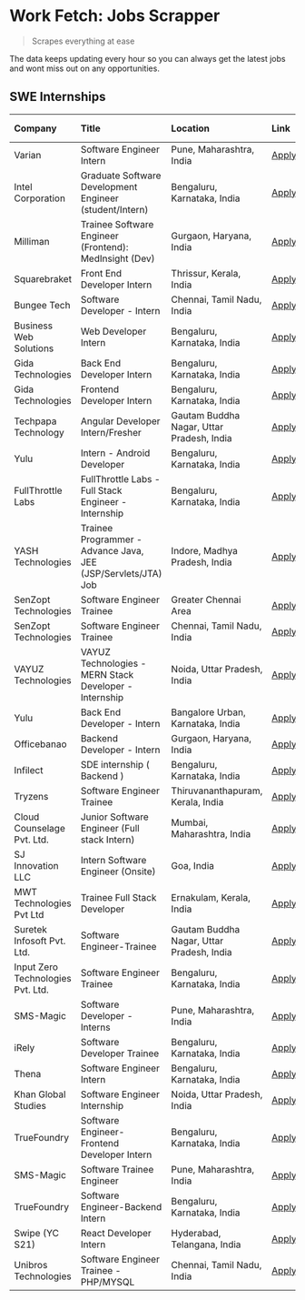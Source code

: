 # Work Fetch: Jobs Scrapper
> Scrapes everything at ease

The data keeps updating every hour so you can always get the latest jobs and wont miss out on any opportunities.

## SWE Internships
<!--START_SECTION:workfetch-->
| Company                           | Title                                                         | Location                                  | Link                                                                                                                                                                                                                                                                               | Date Posted   |
|:----------------------------------|:--------------------------------------------------------------|:------------------------------------------|:-----------------------------------------------------------------------------------------------------------------------------------------------------------------------------------------------------------------------------------------------------------------------------------|:--------------|
| Varian                            | Software Engineer Intern                                      | Pune, Maharashtra, India                  | [Apply](https://in.linkedin.com/jobs/view/software-engineer-intern-at-varian-3845773362?position=50&pageNum=0&refId=2vUJS5fuQ9Z2fswIefFTlQ%3D%3D&trackingId=dv0QntzSM4gFHueHd9JKAQ%3D%3D&trk=public_jobs_jserp-result_search-card)                                                 | 2024-03-04    |
| Intel Corporation                 | Graduate Software Development Engineer (student/Intern)       | Bengaluru, Karnataka, India               | [Apply](https://in.linkedin.com/jobs/view/graduate-software-development-engineer-student-intern-at-intel-corporation-3844158226?position=15&pageNum=0&refId=2vUJS5fuQ9Z2fswIefFTlQ%3D%3D&trackingId=M0hCOXGLd%2BIfJr%2BK%2Bv5O%2Fg%3D%3D&trk=public_jobs_jserp-result_search-card) | 2024-03-02    |
| Milliman                          | Trainee Software Engineer (Frontend): MedInsight (Dev)        | Gurgaon, Haryana, India                   | [Apply](https://in.linkedin.com/jobs/view/trainee-software-engineer-frontend-medinsight-dev-at-milliman-3792874280?position=6&pageNum=0&refId=2vUJS5fuQ9Z2fswIefFTlQ%3D%3D&trackingId=gfFYW5G7jnPIAYZQ0HviYA%3D%3D&trk=public_jobs_jserp-result_search-card)                       | 2024-03-01    |
| Squarebraket                      | Front End Developer Intern                                    | Thrissur, Kerala, India                   | [Apply](https://in.linkedin.com/jobs/view/front-end-developer-intern-at-squarebraket-3838541191?position=17&pageNum=0&refId=2vUJS5fuQ9Z2fswIefFTlQ%3D%3D&trackingId=V2F2MN8Vxm7ZS3L6IFXuNw%3D%3D&trk=public_jobs_jserp-result_search-card)                                         | 2024-02-29    |
| Bungee Tech                       | Software Developer - Intern                                   | Chennai, Tamil Nadu, India                | [Apply](https://in.linkedin.com/jobs/view/software-developer-intern-at-bungee-tech-3842220746?position=59&pageNum=0&refId=2vUJS5fuQ9Z2fswIefFTlQ%3D%3D&trackingId=Z53mlcKHl01rggLSj0r3Vw%3D%3D&trk=public_jobs_jserp-result_search-card)                                           | 2024-02-28    |
| Business Web Solutions            | Web Developer Intern                                          | Bengaluru, Karnataka, India               | [Apply](https://in.linkedin.com/jobs/view/web-developer-intern-at-business-web-solutions-3839906144?position=22&pageNum=0&refId=2vUJS5fuQ9Z2fswIefFTlQ%3D%3D&trackingId=jJonPeF2vmGiOOBs3R82BA%3D%3D&trk=public_jobs_jserp-result_search-card)                                     | 2024-02-26    |
| Gida Technologies                 | Back End Developer Intern                                     | Bengaluru, Karnataka, India               | [Apply](https://in.linkedin.com/jobs/view/back-end-developer-intern-at-gida-technologies-3836849295?position=58&pageNum=0&refId=2vUJS5fuQ9Z2fswIefFTlQ%3D%3D&trackingId=32XNY7XYDhEtS%2FclExdK%2FA%3D%3D&trk=public_jobs_jserp-result_search-card)                                 | 2024-02-23    |
| Gida Technologies                 | Frontend Developer Intern                                     | Bengaluru, Karnataka, India               | [Apply](https://in.linkedin.com/jobs/view/frontend-developer-intern-at-gida-technologies-3836040945?position=19&pageNum=0&refId=2vUJS5fuQ9Z2fswIefFTlQ%3D%3D&trackingId=UuCV2kOlMCC%2BehH95xH%2FcQ%3D%3D&trk=public_jobs_jserp-result_search-card)                                 | 2024-02-21    |
| Techpapa Technology               | Angular Developer Intern/Fresher                              | Gautam Buddha Nagar, Uttar Pradesh, India | [Apply](https://in.linkedin.com/jobs/view/angular-developer-intern-fresher-at-techpapa-technology-3834305862?position=56&pageNum=0&refId=2vUJS5fuQ9Z2fswIefFTlQ%3D%3D&trackingId=YAQlxknhmkhEkDvMcoOQYQ%3D%3D&trk=public_jobs_jserp-result_search-card)                            | 2024-02-20    |
| Yulu                              | Intern - Android Developer                                    | Bengaluru, Karnataka, India               | [Apply](https://in.linkedin.com/jobs/view/intern-android-developer-at-yulu-3834459982?position=53&pageNum=0&refId=2vUJS5fuQ9Z2fswIefFTlQ%3D%3D&trackingId=e3ZHtBCr3wvJOgFEROeKcA%3D%3D&trk=public_jobs_jserp-result_search-card)                                                   | 2024-02-19    |
| FullThrottle Labs                 | FullThrottle Labs - Full Stack Engineer - Internship          | Bengaluru, Karnataka, India               | [Apply](https://in.linkedin.com/jobs/view/fullthrottle-labs-full-stack-engineer-internship-at-fullthrottle-labs-3829636016?position=54&pageNum=0&refId=2vUJS5fuQ9Z2fswIefFTlQ%3D%3D&trackingId=PtiCx7EP0%2B6ZnN%2BQ8YqJ%2Bg%3D%3D&trk=public_jobs_jserp-result_search-card)        | 2024-02-17    |
| YASH Technologies                 | Trainee Programmer - Advance Java, JEE (JSP/Servlets/JTA) Job | Indore, Madhya Pradesh, India             | [Apply](https://in.linkedin.com/jobs/view/trainee-programmer-advance-java-jee-jsp-servlets-jta-job-at-yash-technologies-3811759183?position=18&pageNum=0&refId=2vUJS5fuQ9Z2fswIefFTlQ%3D%3D&trackingId=IzbOmlWOWrCxuF3nlMVlEA%3D%3D&trk=public_jobs_jserp-result_search-card)      | 2024-02-13    |
| SenZopt Technologies              | Software Engineer Trainee                                     | Greater Chennai Area                      | [Apply](https://in.linkedin.com/jobs/view/software-engineer-trainee-at-senzopt-technologies-3827688781?position=35&pageNum=0&refId=2vUJS5fuQ9Z2fswIefFTlQ%3D%3D&trackingId=uN1yM7InKPshHIJVGrR%2Bmg%3D%3D&trk=public_jobs_jserp-result_search-card)                                | 2024-02-12    |
| SenZopt Technologies              | Software Engineer Trainee                                     | Chennai, Tamil Nadu, India                | [Apply](https://in.linkedin.com/jobs/view/software-engineer-trainee-at-senzopt-technologies-3827686880?position=48&pageNum=0&refId=2vUJS5fuQ9Z2fswIefFTlQ%3D%3D&trackingId=QIGyXV7Z3UsGtfG7CAT0jQ%3D%3D&trk=public_jobs_jserp-result_search-card)                                  | 2024-02-12    |
| VAYUZ Technologies                | VAYUZ Technologies - MERN Stack Developer - Internship        | Noida, Uttar Pradesh, India               | [Apply](https://in.linkedin.com/jobs/view/vayuz-technologies-mern-stack-developer-internship-at-vayuz-technologies-3822619356?position=60&pageNum=0&refId=2vUJS5fuQ9Z2fswIefFTlQ%3D%3D&trackingId=854OjHJ%2BAj7hZxEgVpMMXA%3D%3D&trk=public_jobs_jserp-result_search-card)         | 2024-02-10    |
| Yulu                              | Back End Developer - Intern                                   | Bangalore Urban, Karnataka, India         | [Apply](https://in.linkedin.com/jobs/view/back-end-developer-intern-at-yulu-3821682220?position=8&pageNum=0&refId=2vUJS5fuQ9Z2fswIefFTlQ%3D%3D&trackingId=nH93PhKinJzMZ1wrgGxYEg%3D%3D&trk=public_jobs_jserp-result_search-card)                                                   | 2024-02-04    |
| Officebanao                       | Backend Developer - Intern                                    | Gurgaon, Haryana, India                   | [Apply](https://in.linkedin.com/jobs/view/backend-developer-intern-at-officebanao-3814263731?position=26&pageNum=0&refId=2vUJS5fuQ9Z2fswIefFTlQ%3D%3D&trackingId=bB4FFKFFrgJJPxT3URTuug%3D%3D&trk=public_jobs_jserp-result_search-card)                                            | 2024-01-31    |
| Infilect                          | SDE internship ( Backend )                                    | Bengaluru, Karnataka, India               | [Apply](https://in.linkedin.com/jobs/view/sde-internship-backend-at-infilect-3815120558?position=27&pageNum=0&refId=2vUJS5fuQ9Z2fswIefFTlQ%3D%3D&trackingId=0Ya5AhXyHqvNYROJwLqAYw%3D%3D&trk=public_jobs_jserp-result_search-card)                                                 | 2024-01-25    |
| Tryzens                           | Software Engineer Trainee                                     | Thiruvananthapuram, Kerala, India         | [Apply](https://in.linkedin.com/jobs/view/software-engineer-trainee-at-tryzens-3809363491?position=38&pageNum=0&refId=2vUJS5fuQ9Z2fswIefFTlQ%3D%3D&trackingId=xnAh5hMPCT12TPO2Bgq7tg%3D%3D&trk=public_jobs_jserp-result_search-card)                                               | 2024-01-18    |
| Cloud Counselage Pvt. Ltd.        | Junior Software Engineer (Full stack Intern)                  | Mumbai, Maharashtra, India                | [Apply](https://in.linkedin.com/jobs/view/junior-software-engineer-full-stack-intern-at-cloud-counselage-pvt-ltd-3803132814?position=28&pageNum=0&refId=2vUJS5fuQ9Z2fswIefFTlQ%3D%3D&trackingId=NGl1917J52xb5cHQC0PcMg%3D%3D&trk=public_jobs_jserp-result_search-card)             | 2024-01-11    |
| SJ Innovation LLC                 | Intern Software Engineer (Onsite)                             | Goa, India                                | [Apply](https://in.linkedin.com/jobs/view/intern-software-engineer-onsite-at-sj-innovation-llc-3799959011?position=43&pageNum=0&refId=2vUJS5fuQ9Z2fswIefFTlQ%3D%3D&trackingId=enkPwpVbUdNCCGfsYNez3A%3D%3D&trk=public_jobs_jserp-result_search-card)                               | 2024-01-11    |
| MWT Technologies Pvt Ltd          | Trainee Full Stack Developer                                  | Ernakulam, Kerala, India                  | [Apply](https://in.linkedin.com/jobs/view/trainee-full-stack-developer-at-mwt-technologies-pvt-ltd-3800921715?position=5&pageNum=0&refId=2vUJS5fuQ9Z2fswIefFTlQ%3D%3D&trackingId=FvKSxcIUqEniQG8yCrOhBA%3D%3D&trk=public_jobs_jserp-result_search-card)                            | 2024-01-09    |
| Suretek Infosoft Pvt. Ltd.        | Software Engineer-Trainee                                     | Gautam Buddha Nagar, Uttar Pradesh, India | [Apply](https://in.linkedin.com/jobs/view/software-engineer-trainee-at-suretek-infosoft-pvt-ltd-3800934643?position=23&pageNum=0&refId=2vUJS5fuQ9Z2fswIefFTlQ%3D%3D&trackingId=0eWbNRQT9u2LhJaP5QKRsA%3D%3D&trk=public_jobs_jserp-result_search-card)                              | 2024-01-09    |
| Input Zero Technologies Pvt. Ltd. | Software Engineer Trainee                                     | Bengaluru, Karnataka, India               | [Apply](https://in.linkedin.com/jobs/view/software-engineer-trainee-at-input-zero-technologies-pvt-ltd-3800927643?position=32&pageNum=0&refId=2vUJS5fuQ9Z2fswIefFTlQ%3D%3D&trackingId=Av5d4uH9thwogCjkvR3nBA%3D%3D&trk=public_jobs_jserp-result_search-card)                       | 2024-01-09    |
| SMS-Magic                         | Software Developer -Interns                                   | Pune, Maharashtra, India                  | [Apply](https://in.linkedin.com/jobs/view/software-developer-interns-at-sms-magic-3799485343?position=36&pageNum=0&refId=2vUJS5fuQ9Z2fswIefFTlQ%3D%3D&trackingId=QqxxfpbiO0PyoOg848P0OQ%3D%3D&trk=public_jobs_jserp-result_search-card)                                            | 2024-01-05    |
| iRely                             | Software Developer Trainee                                    | Bengaluru, Karnataka, India               | [Apply](https://in.linkedin.com/jobs/view/software-developer-trainee-at-irely-3801577534?position=12&pageNum=0&refId=2vUJS5fuQ9Z2fswIefFTlQ%3D%3D&trackingId=Fdj%2BGfL8GHf8C4MiK2CYVg%3D%3D&trk=public_jobs_jserp-result_search-card)                                              | 2023-12-22    |
| Thena                             | Software Engineer Intern                                      | Bengaluru, Karnataka, India               | [Apply](https://in.linkedin.com/jobs/view/software-engineer-intern-at-thena-3778731751?position=14&pageNum=0&refId=2vUJS5fuQ9Z2fswIefFTlQ%3D%3D&trackingId=W%2FLK6pzfReh8J7nCsKhaFg%3D%3D&trk=public_jobs_jserp-result_search-card)                                                | 2023-12-05    |
| Khan Global Studies               | Software Engineer Internship                                  | Noida, Uttar Pradesh, India               | [Apply](https://in.linkedin.com/jobs/view/software-engineer-internship-at-khan-global-studies-3766942197?position=52&pageNum=0&refId=2vUJS5fuQ9Z2fswIefFTlQ%3D%3D&trackingId=59FilKUIlM1AUYkgZ048RQ%3D%3D&trk=public_jobs_jserp-result_search-card)                                | 2023-11-27    |
| TrueFoundry                       | Software Engineer- Frontend Developer Intern                  | Bengaluru, Karnataka, India               | [Apply](https://in.linkedin.com/jobs/view/software-engineer-frontend-developer-intern-at-truefoundry-3790095058?position=13&pageNum=0&refId=2vUJS5fuQ9Z2fswIefFTlQ%3D%3D&trackingId=5Ww4afiLbPMZv4POBOZkZg%3D%3D&trk=public_jobs_jserp-result_search-card)                         | 2023-11-24    |
| SMS-Magic                         | Software Trainee Engineer                                     | Pune, Maharashtra, India                  | [Apply](https://in.linkedin.com/jobs/view/software-trainee-engineer-at-sms-magic-3761409781?position=30&pageNum=0&refId=2vUJS5fuQ9Z2fswIefFTlQ%3D%3D&trackingId=OzqkN44d60WlsVf5T%2B0pmQ%3D%3D&trk=public_jobs_jserp-result_search-card)                                           | 2023-11-16    |
| TrueFoundry                       | Software Engineer-Backend Intern                              | Bengaluru, Karnataka, India               | [Apply](https://in.linkedin.com/jobs/view/software-engineer-backend-intern-at-truefoundry-3779508170?position=34&pageNum=0&refId=2vUJS5fuQ9Z2fswIefFTlQ%3D%3D&trackingId=x4%2Fpapj97MCELzNLpzhVRA%3D%3D&trk=public_jobs_jserp-result_search-card)                                  | 2023-11-10    |
| Swipe (YC S21)                    | React Developer Intern                                        | Hyderabad, Telangana, India               | [Apply](https://in.linkedin.com/jobs/view/react-developer-intern-at-swipe-yc-s21-3737600089?position=16&pageNum=0&refId=2vUJS5fuQ9Z2fswIefFTlQ%3D%3D&trackingId=Pq1XLA%2F1SGgKXToh1XbffA%3D%3D&trk=public_jobs_jserp-result_search-card)                                           | 2023-10-13    |
| Unibros Technologies              | Software Engineer Trainee - PHP/MYSQL                         | Chennai, Tamil Nadu, India                | [Apply](https://in.linkedin.com/jobs/view/software-engineer-trainee-php-mysql-at-unibros-technologies-3656599241?position=39&pageNum=0&refId=2vUJS5fuQ9Z2fswIefFTlQ%3D%3D&trackingId=6winQdBPPz1Tf02aPgE4nQ%3D%3D&trk=public_jobs_jserp-result_search-card)                        | 2023-06-12    |
<!--END_SECTION:workfetch-->
